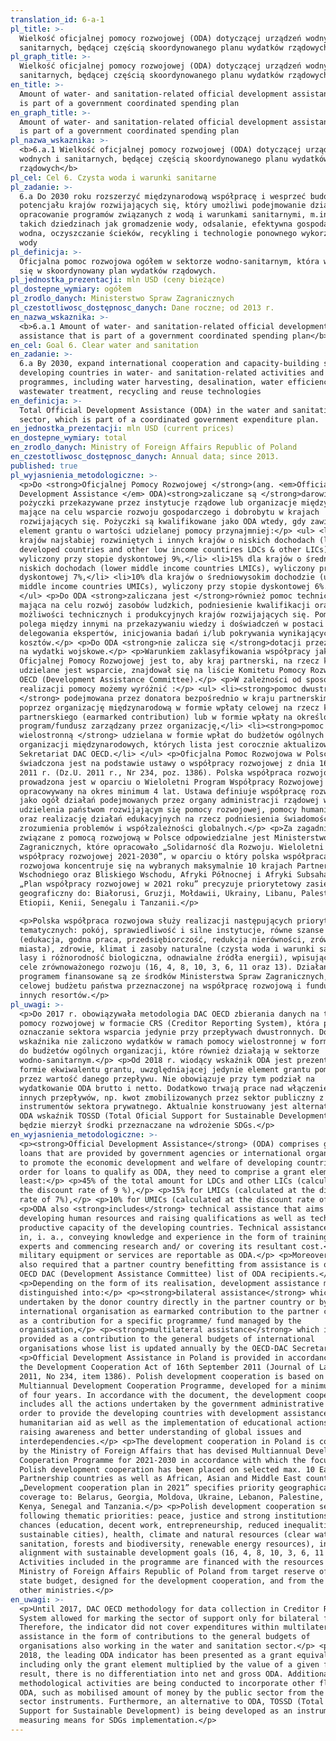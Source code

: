 ```yaml
---
translation_id: 6-a-1
pl_title: >-
  Wielkość oficjalnej pomocy rozwojowej (ODA) dotyczącej urządzeń wodnych i
  sanitarnych, będącej częścią skoordynowanego planu wydatków rządowych
pl_graph_title: >-
  Wielkość oficjalnej pomocy rozwojowej (ODA) dotyczącej urządzeń wodnych i
  sanitarnych, będącej częścią skoordynowanego planu wydatków rządowych
en_title: >-
  Amount of water- and sanitation-related official development assistance that
  is part of a government coordinated spending plan
en_graph_title: >-
  Amount of water- and sanitation-related official development assistance that
  is part of a government coordinated spending plan
pl_nazwa_wskaznika: >-
  <b>6.a.1 Wielkość oficjalnej pomocy rozwojowej (ODA) dotyczącej urządzeń
  wodnych i sanitarnych, będącej częścią skoordynowanego planu wydatków
  rządowych</b>
pl_cel: Cel 6. Czysta woda i warunki sanitarne
pl_zadanie: >-
  6.a Do 2030 roku rozszerzyć międzynarodową współpracę i wesprzeć budowę
  potencjału krajów rozwijających się, który umożliwi podejmowanie działań i
  opracowanie programów związanych z wodą i warunkami sanitarnymi, m.in. w
  takich dziedzinach jak gromadzenie wody, odsalanie, efektywna gospodarka
  wodna, oczyszczanie ścieków, recykling i technologie ponownego wykorzystania
  wody
pl_definicja: >-
  Oficjalna pomoc rozwojowa ogółem w sektorze wodno-sanitarnym, która wpisuje
  się w skoordynowany plan wydatków rządowych.
pl_jednostka_prezentacji: mln USD (ceny bieżące)
pl_dostepne_wymiary: ogółem
pl_zrodlo_danych: Ministerstwo Spraw Zagranicznych
pl_czestotliwosc_dostępnosc_danych: Dane roczne; od 2013 r.
en_nazwa_wskaznika: >-
  <b>6.a.1 Amount of water- and sanitation-related official development
  assistance that is part of a government coordinated spending plan</b>
en_cel: Goal 6. Clear water and sanitation
en_zadanie: >-
  6.a By 2030, expand international cooperation and capacity-building support to
  developing countries in water- and sanitation-related activities and
  programmes, including water harvesting, desalination, water efficiency,
  wastewater treatment, recycling and reuse technologies
en_definicja: >-
  Total Official Development Assistance (ODA) in the water and sanitation
  sector, which is part of a coordinated government expenditure plan.
en_jednostka_prezentacji: mln USD (current prices)
en_dostepne_wymiary: total
en_zrodlo_danych: Ministry of Foreign Affairs Republic of Poland
en_czestotliwosc_dostępnosc_danych: Annual data; since 2013.
published: true
pl_wyjasnienia_metodologiczne: >-
  <p>Do <strong>Oficjalnej Pomocy Rozwojowej </strong>(ang. <em>Official
  Development Assistance </em> ODA)<strong>zaliczane są </strong>darowizny i
  pożyczki przekazywane przez instytucje rządowe lub organizacje międzynarodowe,
  mające na celu wsparcie rozwoju gospodarczego i dobrobytu w krajach
  rozwijających się. Pożyczki są kwalifikowane jako ODA wtedy, gdy zawierają
  element grantu o wartości udzielanej pomocy przynajmniej:</p> <ul> <li>45% dla
  krajów najsłabiej rozwiniętych i innych krajów o niskich dochodach (least
  developed countries and other low income countires LDCs & other LICs),
  wyliczony przy stopie dyskontowej 9%,</li> <li>15% dla krajów o średnich i
  niskich dochodach (lower middle income countries LMICs), wyliczony przy stopie
  dyskontowej 7%,</li> <li>10% dla krajów o średniowysokim dochodzie (upper
  middle income countries UMICs), wyliczony przy stopie dyskontowej 6%.</li>
  </ul> <p>Do ODA <strong>zaliczana jest </strong>również pomoc techniczna,
  mająca na celu rozwój zasobów ludzkich, podniesienie kwalifikacji oraz
  możliwości technicznych i produkcyjnych krajów rozwijających się. Pomoc ta
  polega między innymi na przekazywaniu wiedzy i doświadczeń w postaci szkoleń,
  delegowania ekspertów, inicjowania badań i/lub pokrywania wynikających z tego
  kosztów.</p> <p>Do ODA <strong>nie zalicza się </strong>dotacji przeznaczonych
  na wydatki wojskowe.</p> <p>Warunkiem zaklasyfikowania współpracy jako
  Oficjalnej Pomocy Rozwojowej jest to, aby kraj partnerski, na rzecz którego
  udzielane jest wsparcie, znajdował się na liście Komitetu Pomocy Rozwojowej
  OECD (Development Assistance Committee).</p> <p>W zależności od sposobu
  realizacji pomocy możemy wyróżnić :</p> <ul> <li><strong>pomoc dwustronną
  </strong> podejmowana przez donatora bezpośrednio w kraju partnerskim bądź
  poprzez organizację międzynarodową w formie wpłaty celowej na rzecz kraju
  partnerskiego (earmarked contribution) lub w formie wpłaty na określony
  program/fundusz zarządzany przez organizację,</li> <li><strong>pomoc
  wielostronną </strong> udzielana w formie wpłat do budżetów ogólnych
  organizacji międzynarodowych, których lista jest corocznie aktualizowana przez
  Sekretariat DAC OECD.</li> </ul> <p>Oficjalna Pomoc Rozwojowa w Polsce
  świadczona jest na podstawie ustawy o współpracy rozwojowej z dnia 16 września
  2011 r. (Dz.U. 2011 r., Nr 234, poz. 1386). Polska współpraca rozwojowa
  prowadzona jest w oparciu o Wieloletni Program Współpracy Rozwojowej
  opracowywany na okres minimum 4 lat. Ustawa definiuje współpracę rozwojową
  jako ogół działań podejmowanych przez organy administracji rządowej w celu
  udzielenia państwom rozwijającym się pomocy rozwojowej, pomocy humanitarnej
  oraz realizację działań edukacyjnych na rzecz podniesienia świadomości i
  zrozumienia problemów i współzależności globalnych.</p> <p>Za zagadnienia
  związane z pomocą rozwojową w Polsce odpowiedzialne jest Ministerstwo Spraw
  Zagranicznych, które opracowało „Solidarność dla Rozwoju. Wieloletni program
  współpracy rozwojowej 2021-2030”, w oparciu o który polska współpraca
  rozwojowa koncentruje się na wybranych maksymalnie 10 krajach Partnerstwa
  Wschodniego oraz Bliskiego Wschodu, Afryki Północnej i Afryki Subsaharyjskiej.
  „Plan współpracy rozwojowej w 2021 roku” precyzuje priorytetowy zasięg
  geograficzny do: Białorusi, Gruzji, Mołdawii, Ukrainy, Libanu, Palestyny,
  Etiopii, Kenii, Senegalu i Tanzanii.</p>

  <p>Polska współpraca rozwojowa służy realizacji następujących priorytetów
  tematycznych: pokój, sprawiedliwość i silne instytucje, równe szanse
  (edukacja, godna praca, przedsiębiorczość, redukcja nierówności, zrównoważone
  miasta), zdrowie, klimat i zasoby naturalne (czysta woda i warunki sanitarne,
  lasy i różnorodność biologiczna, odnawialne źródła energii), wpisujących się w
  cele zrównoważonego rozwoju (16, 4, 8, 10, 3, 6, 11 oraz 13). Działania objęte
  programem finansowane są ze środków Ministerstwa Spraw Zagranicznych, rezerwy
  celowej budżetu państwa przeznaczonej na współpracę rozwojową i funduszy
  innych resortów.</p>
pl_uwagi: >-
  <p>Do 2017 r. obowiązywała metodologia DAC OECD zbierania danych na temat
  pomocy rozwojowej w formacie CRS (Creditor Reporting System), która pozwala na
  oznaczanie sektora wsparcia jedynie przy przepływach dwustronnych. Do
  wskaźnika nie zaliczono wydatków w ramach pomocy wielostronnej w formie wpłat
  do budżetów ogólnych organizacji, które również działają w sektorze
  wodno-sanitarnym.</p> <p>Od 2018 r. wiodący wskaźnik ODA jest prezentowany w
  formie ekwiwalentu grantu, uwzględniającej jedynie element grantu pomnożony
  przez wartość danego przepływu. Nie obowiązuje przy tym podział na
  wydatkowanie ODA brutto i netto. Dodatkowo trwają prace nad włączeniem do ODA
  innych przepływów, np. kwot zmobilizowanych przez sektor publiczny z
  instrumentów sektora prywatnego. Aktualnie konstruowany jest alternatywny do
  ODA wskaźnik TOSSD (Total Oficial Support for Sustainable Development), który
  będzie mierzył środki przeznaczane na wdrożenie SDGs.</p>
en_wyjasnienia_metodologiczne: >-
  <p><strong>Official Development Assistance</strong> (ODA) comprises grants and
  loans that are provided by government agencies or international organizations
  to promote the economic development and welfare of developing countries. In
  order for loans to qualify as ODA, they need to comprise a grant element of at
  least:</p> <p>45% of the total amount for LDCs and other LICs (calculated at
  the discount rate of 9 %),</p> <p>15% for LMICs (calculated at the discount
  rate of 7%),</p> <p>10% for UMICs (calculated at the discount rate of 6%).</p>
  <p>ODA also <strong>includes</strong> technical assistance that aims at
  developing human resources and raising qualifications as well as technical and
  productive capacity of the developing countries. Technical assistance consists
  in, i. a., conveying knowledge and experience in the form of training, sending
  experts and commencing research and/ or covering its resultant cost.</p> <p>No
  military equipment or services are reportable as ODA.</p> <p>Moreover, it is
  also required that a partner country benefitting from assistance is on the
  OECD DAC (Development Assistance Committee) list of ODA recipients.</p>
  <p>Depending on the form of its realisation, development assistance might be
  distinguished into:</p> <p><strong>bilateral assistance</strong> which is
  undertaken by the donor country directly in the partner country or by an
  international organisation as earmarked contribution to the partner country or
  as a contribution for a specific programme/ fund managed by the
  organisation,</p> <p><strong>multilateral assistance</strong> which is
  provided as a contribution to the general budgets of international
  organisations whose list is updated annually by the OECD-DAC Secretariat.</p>
  <p>Official Development Assistance in Poland is provided in accordance with
  the Development Cooperation Act of 16th September 2011 (Journal of Laws of
  2011, No 234, item 1386). Polish development cooperation is based on the
  Multiannual Development Cooperation Programme, developed for a minimum period
  of four years. In accordance with the document, the development cooperation
  includes all the actions undertaken by the government administrative bodies in
  order to provide the developing countries with development assistance and
  humanitarian aid as well as the implementation of educational actions for
  raising awareness and better understanding of global issues and
  interdependencies.</p> <p>The development cooperation in Poland is coordinated
  by the Ministry of Foreign Affairs that has devised Multiannual Development
  Cooperation Programme for 2021-2030 in accordance with which the focus of
  Polish development cooperation has been placed on selected max. 10 Eastern
  Partnership countries as well as African, Asian and Middle East countries.
  „Development cooperation plan in 2021” specifies priority geographical
  coverage to: Belarus, Georgia, Moldova, Ukraine, Lebanon, Palestine, Ethiopia,
  Kenya, Senegal and Tanzania.</p> <p>Polish development cooperation serves the
  following thematic priorities: peace, justice and strong institutions, equal
  chances (education, decent work, entrepreneurship, reduced inequalities,
  sustainable cities), health, climate and natural resources (clear water and
  sanitation, forests and biodiversity, renewable energy resources), in
  alignment with sustainable development goals (16, 4, 8, 10, 3, 6, 11 and 13).
  Activities included in the programme are financed with the resources from the
  Ministry of Foreign Affairs Republic of Poland from target reserve of the
  state budget, designed for the development cooperation, and from the funds of
  other ministries.</p>
en_uwagi: >-
  <p>Until 2017, DAC OECD methodology for data collection in Creditor Reporting
  System allowed for marking the sector of support only for bilateral flows.
  Therefore, the indicator did not cover expenditures within multilateral
  assistance in the form of contributions to the general budgets of
  organisations also working in the water and sanitation sector.</p> <p>Since
  2018, the leading ODA indicator has been presented as a grant equivalent
  including only the grant element multiplied by the value of a given flow. As a
  result, there is no differentiation into net and gross ODA. Additionally, some
  methodological activities are being conducted to incorporate other flows into
  ODA, such as mobilised amount of money by the public sector from the private
  sector instruments. Furthermore, an alternative to ODA, TOSSD (Total Official
  Support for Sustainable Development) is being developed as an instrument for
  measuring means for SDGs implementation.</p>
---
```

